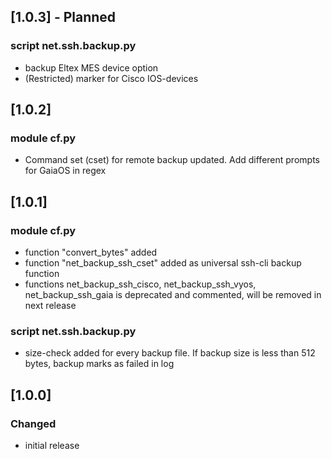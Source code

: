 ## [1.0.3] - Planned

### script net.ssh.backup.py
- backup Eltex MES device option
- (Restricted) marker for Cisco IOS-devices


## [1.0.2]

### module cf.py
- Command set (cset) for remote backup updated. Add different prompts for GaiaOS in regex


## [1.0.1]

### module cf.py
- function "convert_bytes" added
- function "net_backup_ssh_cset" added as universal ssh-cli backup function
- functions net_backup_ssh_cisco, net_backup_ssh_vyos, net_backup_ssh_gaia is deprecated and commented, will be removed in next release

### script net.ssh.backup.py
- size-check added for every backup file. If backup size is less than 512 bytes, backup marks as failed in log


## [1.0.0]

### Changed
- initial release